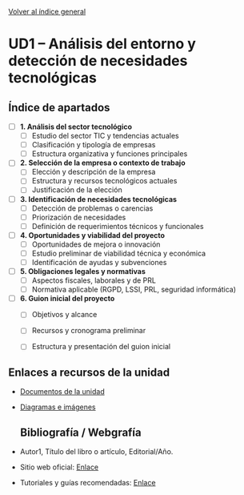 [Volver al índice general](../README.md)

# UD1 – Análisis del entorno y detección de necesidades tecnológicas

## Índice de apartados

- [ ] **1. Análisis del sector tecnológico**
  - [ ] Estudio del sector TIC y tendencias actuales
  - [ ] Clasificación y tipología de empresas
  - [ ] Estructura organizativa y funciones principales

- [ ] **2. Selección de la empresa o contexto de trabajo**
  - [ ] Elección y descripción de la empresa
  - [ ] Estructura y recursos tecnológicos actuales
  - [ ] Justificación de la elección

- [ ] **3. Identificación de necesidades tecnológicas**
  - [ ] Detección de problemas o carencias
  - [ ] Priorización de necesidades
  - [ ] Definición de requerimientos técnicos y funcionales

- [ ] **4. Oportunidades y viabilidad del proyecto**
  - [ ] Oportunidades de mejora o innovación
  - [ ] Estudio preliminar de viabilidad técnica y económica
  - [ ] Identificación de ayudas y subvenciones

- [ ] **5. Obligaciones legales y normativas**
  - [ ] Aspectos fiscales, laborales y de PRL
  - [ ] Normativa aplicable (RGPD, LSSI, PRL, seguridad informática)

- [ ] **6. Guion inicial del proyecto**
  - [ ] Objetivos y alcance
  - [ ] Recursos y cronograma preliminar
  - [ ] Estructura y presentación del guion inicial


## Enlaces a recursos de la unidad

- [Documentos de la unidad](./documentos/)
- [Diagramas e imágenes](./img/)

  ## Bibliografía / Webgrafía 
- Autor1, Título del libro o artículo, Editorial/Año.
- Sitio web oficial: [Enlace](https://www.ejemplo.com)
- Tutoriales y guías recomendadas: [Enlace](https://www.ejemplo2.com)

